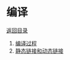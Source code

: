 # 编译

[返回目录](../Index.md)

1. [编译过程](./Compile_process.md)
2. [静态链接和动态链接](Static_linking_and_dynamic_linking.md)
